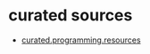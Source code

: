 # curated sources
  * [curated.programming.resources](https://github.com/Michael0x2a/curated-programming-resources/blob/master/resources.md#html-css-and-javascript)
